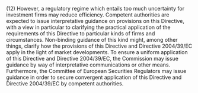 (12) However, a regulatory regime which entails too much uncertainty for investment firms may reduce efficiency. Competent authorities are expected to issue interpretative guidance on provisions on this Directive, with a view in particular to clarifying the practical application of the requirements of this Directive to particular kinds of firms and circumstances. Non-binding guidance of this kind might, among other things, clarify how the provisions of this Directive and Directive 2004/39/EC apply in the light of market developments. To ensure a uniform application of this Directive and Directive 2004/39/EC, the Commission may issue guidance by way of interpretative communications or other means. Furthermore, the Committee of European Securities Regulators may issue guidance in order to secure convergent application of this Directive and Directive 2004/39/EC by competent authorities.